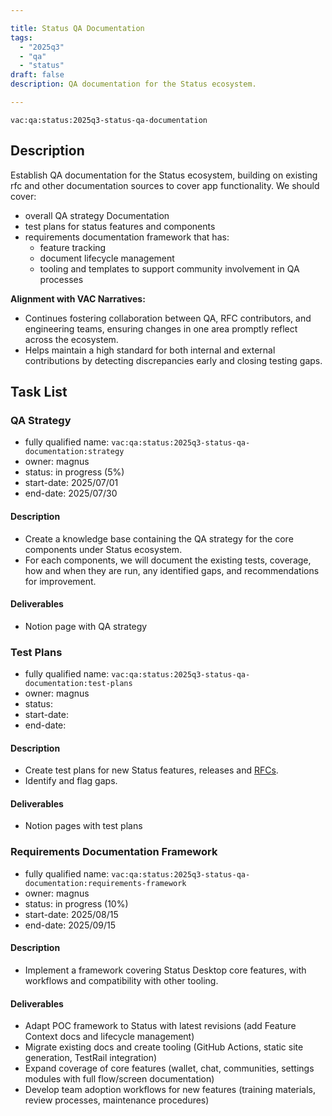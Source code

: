 ```yaml
---

title: Status QA Documentation
tags:
  - "2025q3"
  - "qa"
  - "status"
draft: false
description: QA documentation for the Status ecosystem.

---
```


`vac:qa:status:2025q3-status-qa-documentation`

## Description
Establish QA documentation for the Status ecosystem, 
building on existing rfc and other documentation sources to cover app functionality. 
We should cover:
- overall QA strategy Documentation
- test plans for status features and components
- requirements documentation framework that has:
	- feature tracking
	- document lifecycle management
	- tooling and templates to support community involvement in QA processes


**Alignment with VAC Narratives:**
* Continues fostering collaboration between QA, RFC contributors, 
  and engineering teams, ensuring changes in one area promptly reflect across the ecosystem.
* Helps maintain a high standard for both internal and external contributions 
  by detecting discrepancies early and closing testing gaps.

## Task List

### QA Strategy

* fully qualified name: `vac:qa:status:2025q3-status-qa-documentation:strategy`
* owner: magnus
* status: in progress (5%)
* start-date: 2025/07/01
* end-date: 2025/07/30

#### Description
- Create a knowledge base containing the QA strategy 
  for the core components under Status ecosystem.
- For each components, we will document the existing tests, coverage, 
  how and when they are run, any identified gaps, and recommendations for improvement. 

#### Deliverables
- Notion page with QA strategy


### Test Plans

* fully qualified name: `vac:qa:status:2025q3-status-qa-documentation:test-plans`
* owner: magnus
* status: 
* start-date:
* end-date: 

#### Description
- Create test plans for new Status features, releases and [RFCs](https://rfc.vac.dev/status).
- Identify and flag gaps.

#### Deliverables
- Notion pages with test plans


### Requirements Documentation Framework
* fully qualified name: `vac:qa:status:2025q3-status-qa-documentation:requirements-framework`
* owner: magnus
* status: in progress (10%)
* start-date: 2025/08/15
* end-date: 2025/09/15

#### Description
- Implement a framework covering Status Desktop core features, 
  with workflows and compatibility with other tooling.

#### Deliverables
- Adapt POC framework to Status with latest revisions (add Feature Context docs and lifecycle management)
- Migrate existing docs and create tooling (GitHub Actions, static site generation, TestRail integration)
- Expand coverage of core features (wallet, chat, communities, settings modules with full flow/screen documentation)
- Develop team adoption workflows for new features (training materials, review processes, maintenance procedures)

